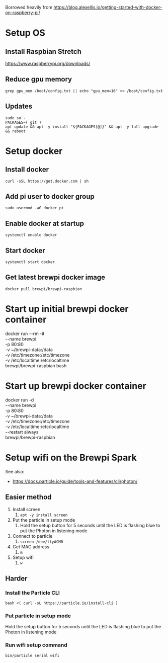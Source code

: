 Borrowed heavily from
https://blog.alexellis.io/getting-started-with-docker-on-raspberry-pi/

# Setup OS
## Install Raspbian Stretch
https://www.raspberrypi.org/downloads/

## Reduce gpu memory
```
grep gpu_mem /boot/config.txt || echo "gpu_mem=16" >> /boot/config.txt
```

## Updates
```
sudo su -
PACKAGES=( git )
apt update && apt -y install "${PACKAGES[@]}" && apt -y full-upgrade && reboot
```


# Setup docker
## Install docker
```
curl -sSL https://get.docker.com | sh
```

## Add pi user to docker group
```
sudo usermod -aG docker pi
```

## Enable docker at startup
```
systemctl enable docker
```

## Start docker
```
systemctl start docker
```

## Get latest brewpi docker image
```
docker pull brewpi/brewpi-raspbian
```

# Start up initial brewpi docker container
docker run --rm -it \
--name brewpi \
-p 80:80 \
-v ~/brewpi-data:/data \
-v /etc/timezone:/etc/timezone \
-v /etc/localtime:/etc/localtime \
brewpi/brewpi-raspbian bash

# Start up brewpi docker container
docker run -d \
--name brewpi \
-p 80:80 \
-v ~/brewpi-data:/data \
-v /etc/timezone:/etc/timezone \
-v /etc/localtime:/etc/localtime \
--restart always \
brewpi/brewpi-raspbian




# Setup wifi on the Brewpi Spark
See also:
* https://docs.particle.io/guide/tools-and-features/cli/photon/

## Easier method
1. Install screen
   1. `apt -y install screen`
1. Put the particle in setup mode
   1. Hold the setup button for 5 seconds until the LED is flashing blue to put the Photon in listening mode
1. Connect to particle
   1. `screen /dev/ttyACM0`
1. Get MAC address
   1. `m`
1. Setup wifi
   1. `w`

## Harder
### Install the Particle CLI
```
bash <( curl -sL https://particle.io/install-cli )
```
### Put particle in setup mode
Hold the setup button for 5 seconds until the LED is flashing blue to put the Photon in listening mode
### Run wifi setup command
```
bin/particle serial wifi
```
